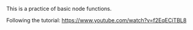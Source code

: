 This is a practice of basic node functions.

Following the tutorial: https://www.youtube.com/watch?v=f2EqECiTBL8
